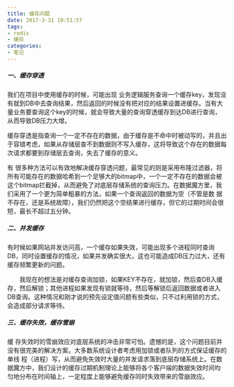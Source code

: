 ```yaml
---
title: 缓存问题
date: 2017-3-31 10:51:57
tags:
- redis
- 缓存
categories:
- 笔记
---
```




##### 一、缓存穿透

我们在项目中使用缓存的时候，可能出现 业务逻辑服务查询一个缓存key，发现没有就到DB中去查询结果，然后返回的时候没有把对应的结果设置进缓存。当有大量业务要查询这个key的时候，就会导致大量的查询穿透缓存到达DB进行查询，从而导致DB压力大增。

<!-- more-->

缓存穿透是指查询一个一定不存在的数据，由于缓存是不命中时被动写的，并且出于容错考虑，如果从存储层查不到数据则不写入缓存，这将导致这个存在的数据每次请求都要到存储层去查询，失去了缓存的意义。

有 很多种方法可以有效地解决缓存穿透问题，最常见的则是采用布隆过滤器，将所有可能存在的数据哈希到一个足够大的bitmap中，一个一定不存在的数据会被 这个bitmap拦截掉，从而避免了对底层存储系统的查询压力。在数据魔方里，我们采用了一个更为简单粗暴的方法，如果一个查询返回的数据为空（不管是数 据不存在，还是系统故障），我们仍然把这个空结果进行缓存，但它的过期时间会很短，最长不超过五分钟。

##### 二、并发缓存

有时候如果网站并发访问高，一个缓存如果失效，可能出现多个进程同时查询DB，同时设置缓存的情况，如果并发确实很大，这也可能造成DB压力过大，还有缓存频繁更新的问题。

　　我现在的想法是对缓存查询加锁，如果KEY不存在，就加锁，然后查DB入缓存，然后解锁；其他进程如果发现有锁就等待，然后等解锁后返回数据或者进入DB查询。这种情况和刚才说的预先设定值问题有些类似，只不过利用锁的方式，会造成部分请求等待。

##### 三、缓存失效，缓存雪崩

缓 存失效时的雪崩效应对底层系统的冲击非常可怕。遗憾的是，这个问题目前并没有很完美的解决方案。大多数系统设计者考虑用加锁或者队列的方式保证缓存的单线 程（进程）写，从而避免失效时大量的并发请求落到底层存储系统上。在数据魔方中，我们设计的缓存过期机制理论上能够将各个客户端的数据失效时间均 匀地分布在时间轴上，一定程度上能够避免缓存同时失效带来的雪崩效应。
